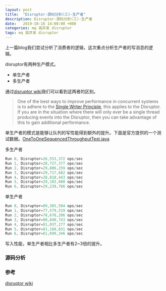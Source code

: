 ```yaml
---
layout: post
title:  "Disruptor-源码分析(三)-生产者"
description: Disruptor-源码分析(三)-生产者
date:   2019-10-16 14:00:00 +000
categories: mq 高并发 disruptor
tags: mq 高并发 disruptor
---
```


上一篇blog我们尝试分析了消费者的逻辑，这次重点分析生产者的写消息的逻辑。

disruptor有两种生产模式。

- 单生产者
- 多生产者

通过[disruptor wiki]( https://github.com/LMAX-Exchange/disruptor/wiki/Getting-Started )我们可以看到这两者的区别。

>  One of the best ways to improve performance in concurrent systems is to adhere to the [Single Writer Principle](http://mechanical-sympathy.blogspot.co.nz/2011/09/single-writer-principle.html), this applies to the Disruptor. If you are in the situation where there will only ever be a single thread producing events into the Disruptor, then you can take advantage of this to gain additional performance. 

单生产者的模式是能够让队列的写性能得到额外的提升。下面是官方提供的一个测试数据。[OneToOneSequencedThroughputTest.java]( https://github.com/LMAX-Exchange/disruptor/blob/master/src/perftest/java/com/lmax/disruptor/sequenced/OneToOneSequencedThroughputTest.java )

多生产者

```java
Run 0, Disruptor=26,553,372 ops/sec
Run 1, Disruptor=28,727,377 ops/sec
Run 2, Disruptor=29,806,259 ops/sec
Run 3, Disruptor=29,717,682 ops/sec
Run 4, Disruptor=28,818,443 ops/sec
Run 5, Disruptor=29,103,608 ops/sec
Run 6, Disruptor=29,239,766 ops/sec
```

单生产者

```java
Run 0, Disruptor=89,365,504 ops/sec
Run 1, Disruptor=77,579,519 ops/sec
Run 2, Disruptor=78,678,206 ops/sec
Run 3, Disruptor=80,840,743 ops/sec
Run 4, Disruptor=81,037,277 ops/sec
Run 5, Disruptor=81,168,831 ops/sec
Run 6, Disruptor=81,699,346 ops/sec
```

写入性能，单生产者相比多生产者有2~3倍的提升。

### 源码分析



### 参考

[disruptor wiki]( https://github.com/LMAX-Exchange/disruptor/wiki/Getting-Started )

